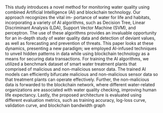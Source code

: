 This study introduces a novel method for monitoring water quality using combined Artificial Intelligence (AI) and blockchain technology. Our approach recognizes the vital im- portance of water for life and habitats, incorporating a variety of AI algorithms, such as Decision Tree, Linear Discriminant Analysis (LDA), Support Vector Machine (SVM), and perceptron. The use of these algorithms provides an invaluable opportunity for an in-depth study of water quality data and detection of deviant values, as well as forecasting and prevention of threats. This paper looks at these dynamics, presenting a new paradigm; we employed AI-infused techniques to unveil hidden patterns in data while using blockchain technology as a means for securing data transactions. For training the AI algorithms, we utilized a benchmark dataset of smart water treatment plants that comprised of malicious and non-malicious sensor data. The trained AI models can efficiently bifurcate malicious and non-malicious sensor data so that treatment plants can operate effectively. Further, the non-malicious data is forwarded to the blockchain network, where different water-related organizations are associated with water quality checking, improving human life expectancy. Lastly, the proposed architecture is evaluated using different evaluation metrics, such as training accuracy, log-loss curve, validation curve, and blockchain bandwidth graph
